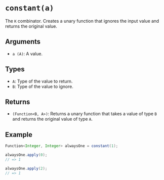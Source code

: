 # `constant(a)`

The `K` combinator. Creates a unary function that ignores the input value and returns the original value.

## Arguments

* `a (A)`: A value.

## Types

* `A`: Type of the value to return.
* `B`: Type of the value to ignore.

## Returns

* `(Function<B, A>)`: Returns a unary function that takes a value of type `B` and returns the original value of type `A`.

## Example

```java
Function<Integer, Integer> alwaysOne = constant(1);

alwaysOne.apply(0);
// => 1

alwaysOne.apply(2);
// => 1
```
